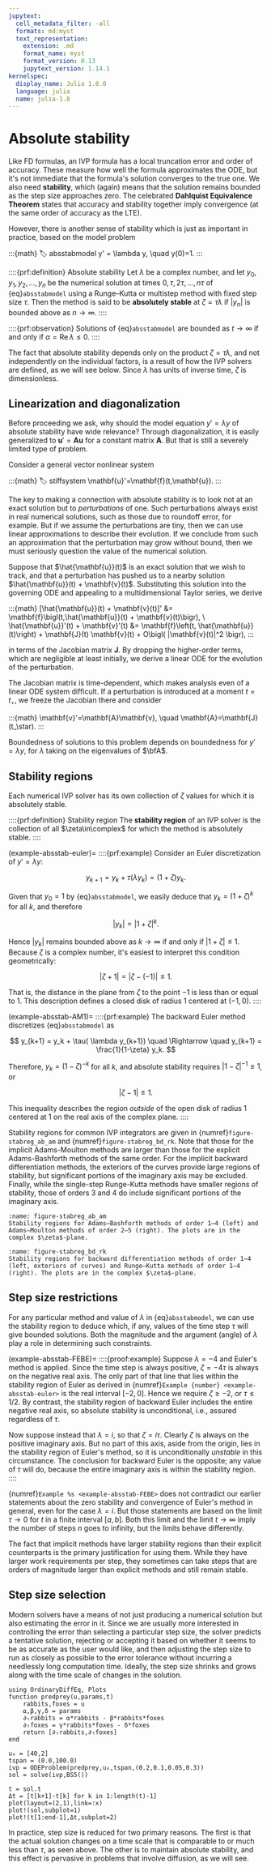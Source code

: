 ```yaml
---
jupytext:
  cell_metadata_filter: -all
  formats: md:myst
  text_representation:
    extension: .md
    format_name: myst
    format_version: 0.13
    jupytext_version: 1.14.1
kernelspec:
  display_name: Julia 1.8.0
  language: julia
  name: julia-1.8
---
```


# Absolute stability

Like FD formulas, an IVP formula has a local truncation error and order of accuracy. These measure how well the formula approximates the ODE, but it's not immediate that the formula's solution converges to the true one. We also need **stability**, which (again) means that the solution remains bounded as the step size approaches zero. The celebrated **Dahlquist Equivalence Theorem** states that accuracy and stability together imply convergence (at the same order of accuracy as the LTE).

However, there is another sense of stability which is just as important in practice, based on the model problem

:::{math}
:label: absstabmodel
y' = \lambda y, \quad y(0)=1.
:::

::::{prf:definition} Absolute stability
Let $\lambda$ be a complex number, and let $y_0,y_1,y_2,\ldots,y_n$ be the numerical solution at times $0,\tau,2\tau,\ldots,n\tau$ of {eq}`absstabmodel` using a Runge–Kutta or multistep method with fixed step size $\tau$. Then the method is said to be **absolutely stable** at $\zeta = \tau\lambda$ if $|y_n|$ is bounded above as $n\to\infty$. 
::::

::::{prf:observation}
Solutions of {eq}`absstabmodel` are bounded as $t\to\infty$ if and only if $\alpha = \operatorname{Re} \lambda \le 0$. 
::::

The fact that absolute stability depends only on the product $\zeta = \tau\lambda$, and not independently on the individual factors, is a result of how the IVP solvers are defined, as we will see below. Since $\lambda$ has units of inverse time, $\zeta$ is dimensionless.

## Linearization and diagonalization

Before proceeding we ask, why should the model equation $y'=\lambda y$ of absolute stability have wide relevance? Through diagonalization, it is easily generalized to  $\mathbf{u}'=\mathbf{A} \mathbf{u}$ for a constant matrix $\mathbf{A}$. But that is still a severely limited type of problem.

Consider a general vector nonlinear system 

:::{math}
:label: stiffsystem
\mathbf{u}'=\mathbf{f}(t,\mathbf{u}).
:::

The key to making a connection with absolute stability is to look not at an exact solution but to *perturbations* of one. Such perturbations always exist in real numerical solutions, such as those due to roundoff error, for example. But if we assume the perturbations are tiny, then we can use linear approximations to describe their evolution. If we conclude from such an approximation that the perturbation may grow without bound, then we must seriously question the value of the numerical solution.

Suppose that $\hat{\mathbf{u}}(t)$ is an exact solution that we wish to track, and that a perturbation has pushed us to a nearby solution $\hat{\mathbf{u}}(t) + \mathbf{v}(t)$. Substituting this solution into the governing ODE and appealing to a multidimensional Taylor series, we derive

:::{math}
[\hat{\mathbf{u}}(t) + \mathbf{v}(t)]' &= \mathbf{f}\bigl(t,\hat{\mathbf{u}}(t) + \mathbf{v}(t)\bigr), \\
\hat{\mathbf{u}}'(t) + \mathbf{v}'(t) &= \mathbf{f}\left(t, \hat{\mathbf{u}}(t)\right) + \mathbf{J}(t) \mathbf{v}(t) + O\bigl( \|\mathbf{v}(t)\|^2 \bigr),
:::

in terms of the Jacobian matrix $\mathbf{J}$. By dropping the higher-order terms, which are negligible at least initially, we derive a linear ODE for the evolution of the perturbation. 

The Jacobian matrix is time-dependent, which makes analysis even of a linear ODE system difficult. If a perturbation is introduced at a moment $t=t_\star$, we freeze the Jacobian there and consider

:::{math}
\mathbf{v}'=\mathbf{A}\mathbf{v}, \quad \mathbf{A}=\mathbf{J}(t_\star).
:::

Boundedness of solutions to this problem depends on boundedness for $y'=\lambda y$, for $\lambda$ taking on the eigenvalues of $\bfA$. 

## Stability regions

Each numerical IVP solver has its own collection of $\zeta$ values for which it is absolutely stable.

::::{prf:definition} Stability region
The **stability region** of an IVP solver is the collection of all $\zeta\in\complex$ for which the method is absolutely stable.
::::

(example-absstab-euler)=
::::{prf:example}
Consider an Euler discretization of $y'=\lambda y$:
  
$$
  y_{k+1} = y_k + \tau( \lambda y_k) =   (1+ \zeta ) y_k.
$$

Given that $y_0=1$ by {eq}`absstabmodel`, we easily deduce that $y_k = (1+\zeta)^k$ for all $k$, and therefore

$$
|y_k| = |1+\zeta|^k.
$$

Hence $|y_k|$ remains bounded above as $k\to \infty$ if and only if $|1+\zeta| \le 1$. Because $\zeta$ is a complex number, it's easiest to interpret this condition geometrically:

$$
  |\zeta + 1 | = |\zeta - (-1) | \le 1.
$$

That is, the distance in the plane from $\zeta$ to the point $-1$ is less than or equal to 1. This description defines a closed disk of radius 1 centered at $(-1,0)$.
::::

(example-absstab-AM1)=
::::{prf:example}
The backward Euler method discretizes {eq}`absstabmodel` as

$$
y_{k+1} = y_k + \tau( \lambda y_{k+1}) \quad \Rightarrow \quad y_{k+1} =  \frac{1}{1-\zeta} y_k.
$$

Therefore, $y_k=(1-\zeta)^{-k}$ for all $k$, and absolute stability requires $|1-\zeta|^{-1} \le 1$, or 

$$
|\zeta-1|\ge 1.
$$

This inequality describes the region *outside* of the open disk of radius 1 centered at $1$ on the real axis of the complex plane.
::::

Stability regions for common IVP integrators are given in {numref}`figure-stabreg_ab_am` and {numref}`figure-stabreg_bd_rk`.  Note that those for the implicit Adams-Moulton methods are larger than those for the explicit Adams-Bashforth methods of the same order.  For the implicit backward differentiation methods, the exteriors of the curves provide large regions of stability, but significant portions of the imaginary axis may be excluded.  Finally, while the single-step Runge-Kutta methods have smaller regions of stability, those of orders 3 and 4 do include significant portions of the imaginary axis.

```{figure} stabreg_ab_am.svg
:name: figure-stabreg_ab_am
Stability regions for Adams–Bashforth methods of order 1–4 (left) and Adams–Moulton methods of order 2–5 (right). The plots are in the complex $\zeta$-plane.
```

```{figure} stabreg_bd_rk.svg
:name: figure-stabreg_bd_rk
Stability regions for backward differentiation methods of order 1–4 (left, exteriors of curves) and Runge–Kutta methods of order 1–4 (right). The plots are in the complex $\zeta$-plane.
```

## Step size restrictions

For any particular method and value of $\lambda$ in {eq}`absstabmodel`, we can use the stability region to deduce which, if any, values of the time step $\tau$ will give bounded solutions. Both the magnitude and the argument (angle) of $\lambda$ play a role in determining such constraints.

(example-absstab-FEBE)=
::::{proof:example}
Suppose $\lambda=-4$ and Euler's method is applied. Since the time step is always positive, $\zeta=-4\tau$ is always on the negative real axis. The only part of that line that lies within the stability region of Euler as derived in {numref}`Example {number} <example-absstab-euler>` is the real interval $[-2,0]$. Hence we require $\zeta\ge -2$, or $\tau \le 1/2$. By contrast, the stability region of backward Euler includes the entire negative real axis, so absolute stability is unconditional, i.e., assured regardless of $\tau$.

Now suppose instead that $\lambda=i$, so that $\zeta=i\tau$. Clearly $\zeta$ is always on the positive imaginary axis. But no part of this axis, aside from the origin, lies in the stability region of Euler's method, so it is unconditionally *unstable* in this circumstance. The conclusion for backward Euler is the opposite; any value of $\tau$ will do, because the entire imaginary axis is within the stability region.
::::

{numref}`Example %s <example-absstab-FEBE>` does not contradict our earlier statements about the zero stability and convergence of Euler's method in general, even for the case $\lambda=i$. But those statements are based on the limit $\tau\to 0$ for $t$ in a finite interval $[a,b]$. Both this limit and the limit $t\to \infty$ imply the number of steps $n$ goes to infinity, but the limits behave differently.

The fact that implicit methods have larger stability regions than their explicit counterparts is the primary justification for using them. While they have larger work requirements per step, they sometimes can take steps that are orders of magnitude larger than explicit methods and still remain stable.


## Step size selection

Modern solvers have a means of not just producing a numerical solution but also estimating the error in it. Since we are usually more interested in controlling the error than selecting a particular step size, the solver predicts a tentative solution, rejecting or accepting it based on whether it seems to be as accurate as the user would like, and then adjusting the step size to run as closely as possible to the error tolerance without incurring a needlessly long computation time. Ideally, the step size shrinks and grows along with the time scale of changes in the solution.

```{code-cell}
using OrdinaryDiffEq, Plots
function predprey(u,params,t)
    rabbits,foxes = u 
    ⍺,β,γ,δ = params
    ∂ₜrabbits = ⍺*rabbits - β*rabbits*foxes
    ∂ₜfoxes = γ*rabbits*foxes - δ*foxes
    return [∂ₜrabbits,∂ₜfoxes]
end

u₀ = [40,2]
tspan = (0.0,100.0)
ivp = ODEProblem(predprey,u₀,tspan,(0.2,0.1,0.05,0.3))
sol = solve(ivp,BS5())

t = sol.t
Δt = [t[k+1]-t[k] for k in 1:length(t)-1]
plot(layout=(2,1),link=:x)
plot!(sol,subplot=1)
plot!(t[1:end-1],Δt,subplot=2)
```

In practice, step size is reduced for two primary reasons. The first is that the actual solution changes on a time scale that is comparable to or much less than $\tau$, as seen above. The other is to maintain absolute stability, and this effect is pervasive in problems that involve diffusion, as we will see.
